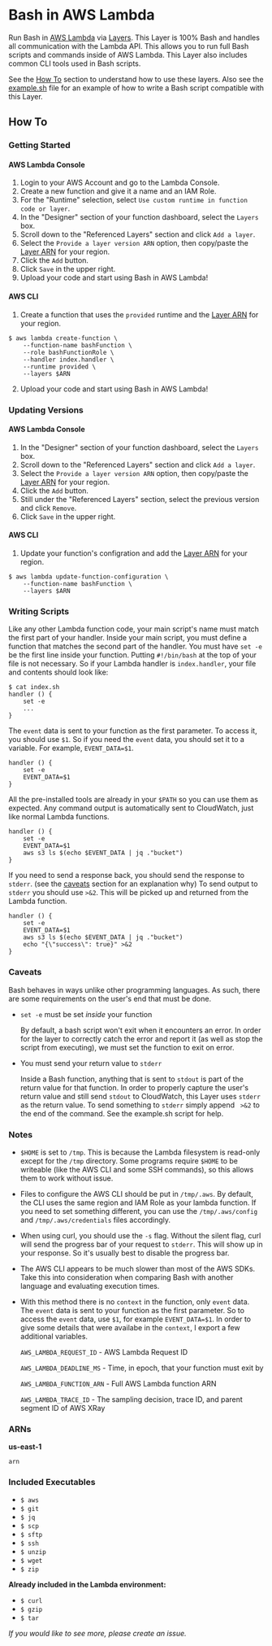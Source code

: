# Bash in AWS Lambda

Run Bash in [AWS Lambda](https://aws.amazon.com/lambda/) via [Layers](https://docs.aws.amazon.com/lambda/latest/dg/configuration-layers.html). This Layer is 100% Bash and handles all communication with the Lambda API. This allows you to run full Bash scripts and commands inside of AWS Lambda. This Layer also includes common CLI tools used in Bash scripts.

See the [How To](#how-to) section to understand how to use these layers. Also see the [example.sh](example.sh) file for an example of how to write a Bash script compatible with this Layer.

## How To

### Getting Started

#### AWS Lambda Console

1. Login to your AWS Account and go to the Lambda Console.
2. Create a new function and give it a name and an IAM Role. 
3. For the "Runtime" selection, select `Use custom runtime in function code or layer`. 
4. In the "Designer" section of your function dashboard, select the `Layers` box.
5. Scroll down to the "Referenced Layers" section and click `Add a layer`. 
6. Select the `Provide a layer version ARN` option, then copy/paste the [Layer ARN](#ARNs) for your region.
7. Click the `Add` button.
8. Click `Save` in the upper right.
9. Upload your code and start using Bash in AWS Lambda!

#### AWS CLI

1. Create a function that uses the `provided` runtime and the [Layer ARN](#ARNs) for your region.

```
$ aws lambda create-function \
    --function-name bashFunction \
    --role bashFunctionRole \
    --handler index.handler \
    --runtime provided \
    --layers $ARN
```

2. Upload your code and start using Bash in AWS Lambda!

### Updating Versions

#### AWS Lambda Console
 
1. In the "Designer" section of your function dashboard, select the `Layers` box.
2. Scroll down to the "Referenced Layers" section and click `Add a layer`. 
3. Select the `Provide a layer version ARN` option, then copy/paste the [Layer ARN](README.md#ARNs) for your region.
4. Click the `Add` button.
5. Still under the "Referenced Layers" section, select the previous version and click `Remove`.
6. Click `Save` in the upper right.


#### AWS CLI

1. Update your function's configration and add the [Layer ARN](README.md#ARNs) for your region.

```
$ aws lambda update-function-configuration \
    --function-name bashFunction \
    --layers $ARN
```

### Writing Scripts

Like any other Lambda function code, your main script's name must match the first part of your handler. Inside your main script, you must define a function that matches the second part of the handler. You must have `set -e` be the first line inside your function. Putting `#!/bin/bash` at the top of your file is not necessary. So if your Lambda handler is `index.handler`, your file and contents should look like:

```
$ cat index.sh
handler () {
    set -e
    ...
}
```

The `event` data is sent to your function as the first parameter. To access it, you should use `$1`. So if you need the `event` data, you should set it to a variable. For example, `EVENT_DATA=$1`.

```
handler () {
    set -e
    EVENT_DATA=$1
}
```

All the pre-installed tools are already in your `$PATH` so you can use them as expected. Any command output is automatically sent to CloudWatch, just like normal Lambda functions. 

```
handler () {
    set -e
    EVENT_DATA=$1
    aws s3 ls $(echo $EVENT_DATA | jq ."bucket")
}
```

If you need to send a response back, you should send the response to `stderr`. (see the [caveats](#CAVEATS) section for an explanation why) To send output to `stderr` you should use `>&2`. This will be picked up and returned from the Lambda function.

```
handler () {
    set -e
    EVENT_DATA=$1
    aws s3 ls $(echo $EVENT_DATA | jq ."bucket")
    echo "{\"success\": true}" >&2
}
```

### Caveats

Bash behaves in ways unlike other programming languages. As such, there are some requirements on the user's end that must be done.

- `set -e` must be set _inside_ your function

    By default, a bash script won't exit when it encounters an error. In order for the layer to correctly catch the error and report it (as well as stop the script from executing), we must set the function to exit on error. 

- You must send your return value to `stderr`

    Inside a Bash function, anything that is sent to `stdout` is part of the return value for that function. In order to properly capture the user's return value and still send `stdout` to CloudWatch, this Layer uses `stderr` as the return value. To send something to `stderr` simply append ` >&2` to the end of the command. See the example.sh script for help.

### Notes

- `$HOME` is set to `/tmp`. This is because the Lambda filesystem is read-only except for the `/tmp` directory. Some programs require `$HOME` to be writeable (like the AWS CLI and some SSH commands), so this allows them to work without issue.

- Files to configure the AWS CLI should be put in `/tmp/.aws`. By default, the CLI uses the same region and IAM Role as your lambda function. If you need to set something different, you can use the `/tmp/.aws/config` and `/tmp/.aws/credentials` files accordingly.

- When using curl, you should use the `-s` flag. Without the silent flag, curl will send the progress bar of your request to `stderr`. This will show up in your response. So it's usually best to disable the progress bar.

- The AWS CLI appears to be much slower than most of the AWS SDKs. Take this into consideration when comparing Bash with another language and evaluating execution times.

- With this method there is no `context` in the function, only `event` data. The `event` data is sent to your function as the first parameter. So to access the `event` data, use `$1`, for example `EVENT_DATA=$1`. In order to give some details that were availabe in the `context`, I export a few additional variables.

    `AWS_LAMBDA_REQUEST_ID` - AWS Lambda Request ID 

    `AWS_LAMBDA_DEADLINE_MS` - Time, in epoch, that your function must exit by

    `AWS_LAMBDA_FUNCTION_ARN` - Full AWS Lambda function ARN

    `AWS_LAMBDA_TRACE_ID` - The sampling decision, trace ID, and parent segment ID of AWS XRay

### ARNs

**us-east-1**

`arn`


### Included Executables

- `$ aws`
- `$ git`
- `$ jq`
- `$ scp`
- `$ sftp`
- `$ ssh`
- `$ unzip`
- `$ wget`
- `$ zip`

**Already included in the Lambda environment:**

- `$ curl`
- `$ gzip`
- `$ tar`

_If you would like to see more, please create an issue._
